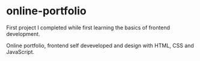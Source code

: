 # online-portfolio

First project I completed while first learning the basics of frontend development.


Online portfolio, frontend self deveveloped and design with HTML, CSS and JavaScript.
